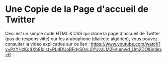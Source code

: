 # Une Copie de la Page d'accueil de Twitter

Ceci est un simple code HTML & CSS qui clone la page d'accueil de Twitter (pas de responsiviité)
our les arabophone (dialecte algérien), vous pouvez consulter la vidéo explicative sur ce lien :
https://www.youtube.com/watch?v=PzYHzKo4Xh8&list=PLdDUoBFdyS0vL0YUvxLM2knumwd_Um2DO&index=6
